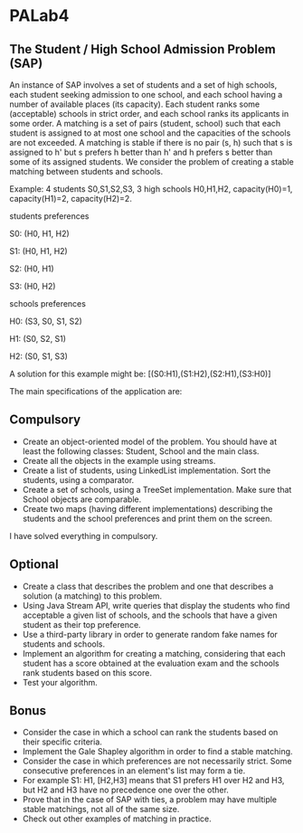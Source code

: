 # PALab4

## The Student / High School Admission Problem (SAP)

An instance of SAP involves a set of students and a set of high schools, each student seeking admission to one school, and each school having a number of available places (its capacity). Each student ranks some (acceptable) schools in strict order, and each school ranks its applicants in some order. A matching is a set of pairs (student, school) such that each student is assigned to at most one school and the capacities of the schools are not exceeded. A matching is stable if there is no pair (s, h) such that s is assigned to h' but s prefers h better than h' and h prefers s better than some of its assigned students. We consider the problem of creating a stable matching between students and schools.

Example: 4 students S0,S1,S2,S3, 3 high schools H0,H1,H2, capacity(H0)=1, capacity(H1)=2, capacity(H2)=2.

students preferences

S0: (H0, H1, H2)

S1: (H0, H1, H2)

S2: (H0, H1)

S3: (H0, H2)

schools preferences

H0: (S3, S0, S1, S2)

H1: (S0, S2, S1)

H2: (S0, S1, S3)

A solution for this example might be: [(S0:H1),(S1:H2),(S2:H1),(S3:H0)]

The main specifications of the application are:

## Compulsory

- Create an object-oriented model of the problem. You should have at least the following classes: Student, School and the main class.
- Create all the objects in the example using streams.
- Create a list of students, using LinkedList implementation. Sort the students, using a comparator.
- Create a set of schools, using a TreeSet implementation. Make sure that School objects are comparable.
- Create two maps (having different implementations) describing the students and the school preferences and print them on the screen.

I have solved everything in compulsory.

## Optional

- Create a class that describes the problem and one that describes a solution (a matching) to this problem.
- Using Java Stream API, write queries that display the students who find acceptable a given list of schools, and the schools that have a given student as their top preference.
- Use a third-party library in order to generate random fake names for students and schools.
- Implement an algorithm for creating a matching, considering that each student has a score obtained at the evaluation exam and the schools rank students based on this score.
- Test your algorithm.

## Bonus

- Consider the case in which a school can rank the students based on their specific criteria.
- Implement the Gale Shapley algorithm in order to find a stable matching.
- Consider the case in which preferences are not necessarily strict. Some consecutive preferences in an element's list may form a tie.
- For example S1: H1, [H2,H3] means that S1 prefers H1 over H2 and H3, but H2 and H3 have no precedence one over the other.
- Prove that in the case of SAP with ties, a problem may have multiple stable matchings, not all of the same size.
- Check out other examples of matching in practice.
